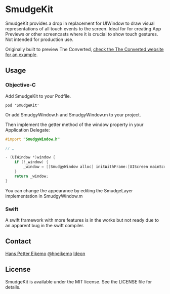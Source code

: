 # SmudgeKit

SmudgeKit provides a drop in replacement for UIWindow to draw visual representations of all touch events to the screen. Ideal for for creating App Previews or other screencasts where it is crucial to show touch gestures. Not intended for production use.

Originally built to preview The Converted, [check the The Converted website for an example](http://ideon.co/theconverted?utm_source=github&utm_medium=readme&utm_campaign=smudgeKit).


## Usage

### Objective-C

Add SmudgeKit to your Podfile.

`pod 'SmudgeKit'`

Or add SmudgyWindow.h and SmudgyWindow.m to your project. 

Then implement the getter method of the window property in your Application Delegate:

```objectivec
#import "SmudgyWindow.h"

// …

- (UIWindow *)window {
    if (!_window) {
        _window = [[SmudgyWindow alloc] initWithFrame:[UIScreen mainScreen].bounds];
    }
    return _window;
}

```

You can change the appearance by editing the SmudgeLayer implementation in SmudgyWindow.m


### Swift

A swift framework with more features is in the works but not ready due to an apparent bug in the swift compiler.

## Contact

[Hans Petter Eikemo](https://github.com/hpeikemo)
[@hpeikemo](https://twitter.com/hpeikemo)
[Ideon](http://ideon.co/theconverted?utm_source=github&utm_medium=readme&utm_campaign=smudgeKit)

## License

SmudgeKit is available under the MIT license. See the LICENSE file for details.